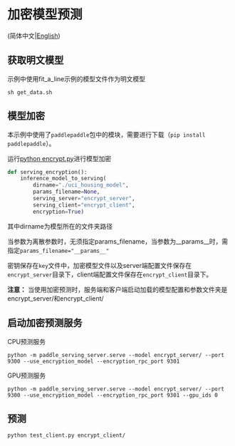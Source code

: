 # 加密模型预测

(简体中文|[English](README.md))

## 获取明文模型

示例中使用fit_a_line示例的模型文件作为明文模型

```
sh get_data.sh
```

## 模型加密
本示例中使用了`paddlepaddle`包中的模块，需要进行下载（`pip install paddlepaddle`）。

运行[python encrypt.py](./encrypt.py)进行模型加密

[//file]:#encrypt.py
``` python
def serving_encryption():
    inference_model_to_serving(
        dirname="./uci_housing_model",
        params_filename=None,
        serving_server="encrypt_server",
        serving_client="encrypt_client",
        encryption=True)
```
其中dirname为模型所在的文件夹路径

当参数为离散参数时，无须指定params_filename，当参数为__params__时，需指定`params_filename="__params__"`

密钥保存在`key`文件中，加密模型文件以及server端配置文件保存在`encrypt_server`目录下，client端配置文件保存在`encrypt_client`目录下。

**注意：** 当使用加密预测时，服务端和客户端启动加载的模型配置和参数文件夹是encrypt_server/和encrypt_client/

## 启动加密预测服务
CPU预测服务
```
python -m paddle_serving_server.serve --model encrypt_server/ --port 9300 --use_encryption_model --encryption_rpc_port 9301
```
GPU预测服务
```
python -m paddle_serving_server.serve --model encrypt_server/ --port 9300 --use_encryption_model --encryption_rpc_port 9301 --gpu_ids 0
```

## 预测
```
python test_client.py encrypt_client/
```
